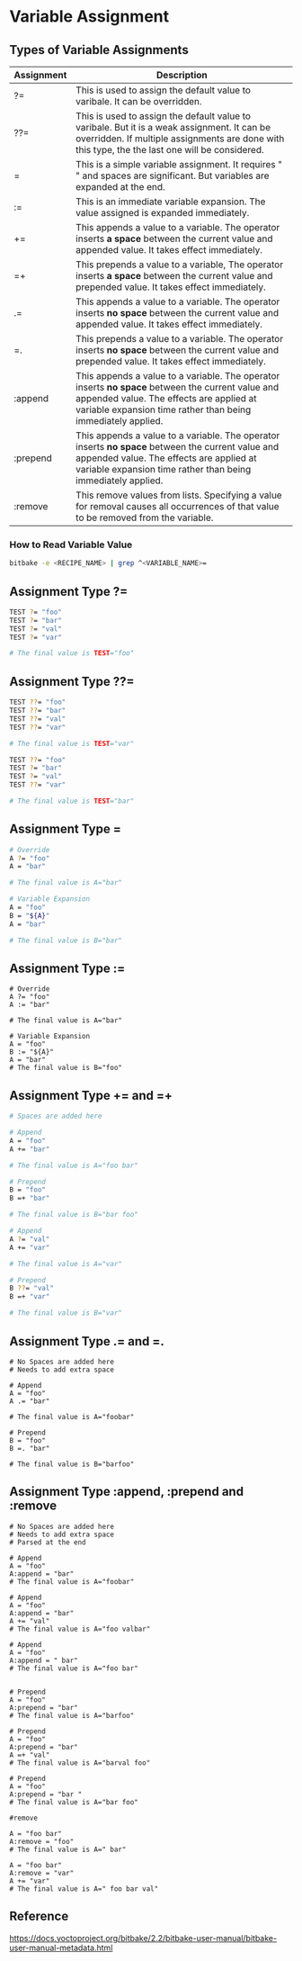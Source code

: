 # Variable Assignment

## Types of Variable Assignments

| Assignment | Description                                                  |
| ---------- | ------------------------------------------------------------ |
| ?=         | This is used to assign the default value to varibale. It can be overridden. |
| ??=        | This is used to assign the default value to varibale. But it is a weak assignment. It can be overridden. If multiple assignments are done with this type, the the last one will be considered. |
| =          | This is a simple variable assignment. It requires " " and spaces are significant. But variables are expanded at the end. |
| :=         | This is an immediate variable expansion. The value assigned is expanded immediately. |
| +=         | This appends a value to a variable. The operator inserts **a space** between the current value and appended value. It takes effect immediately. |
| =+         | This prepends a value to a variable, The operator inserts **a space** between the current value and prepended value. It takes effect immediately. |
| .=         | This appends a value to a variable. The operator inserts **no space** between the current value and appended value. It takes effect immediately. |
| =.         | This prepends a value to a variable. The operator inserts **no space** between the current value and prepended value. It takes effect immediately. |
| :append    | This appends a value to a variable. The operator inserts **no space** between the current value and appended value. The effects are applied at variable expansion time rather than being immediately applied. |
| :prepend   | This appends a value to a variable. The operator inserts **no space** between the current value and appended value. The effects are applied at variable expansion time rather than being immediately applied. |
| :remove    | This remove values from lists. Specifying a value for removal causes all occurrences of that value to be removed from the variable. |

### How to Read Variable Value

```sh
bitbake -e <RECIPE_NAME> | grep ^<VARIABLE_NAME>=
```



## Assignment Type ?=

```sh
TEST ?= "foo"
TEST ?= "bar"
TEST ?= "val"
TEST ?= "var"

# The final value is TEST="foo" 
```



## Assignment Type ??=

```sh
TEST ??= "foo"
TEST ??= "bar"
TEST ??= "val"
TEST ??= "var"

# The final value is TEST="var" 
```



```sh
TEST ??= "foo"
TEST ?= "bar"
TEST ?= "val"
TEST ??= "var"

# The final value is TEST="bar" 
```



## Assignment Type =

```sh
# Override
A ?= "foo"
A = "bar"

# The final value is A="bar" 

# Variable Expansion
A = "foo"
B = "${A}"
A = "bar"

# The final value is B="bar" 
```



## Assignment Type :=

```shell
# Override
A ?= "foo"
A := "bar"

# The final value is A="bar" 

# Variable Expansion
A = "foo"
B := "${A}"
A = "bar"
# The final value is B="foo" 
```



## Assignment Type += and =+

```bash
# Spaces are added here

# Append
A = "foo"
A += "bar"

# The final value is A="foo bar" 

# Prepend
B = "foo"
B =+ "bar"

# The final value is B="bar foo"

# Append
A ?= "val"
A += "var"

# The final value is A="var"

# Prepend
B ??= "val"
B =+ "var"

# The final value is B="var"
```



## Assignment Type .= and =.

```shell
# No Spaces are added here
# Needs to add extra space

# Append
A = "foo"
A .= "bar"

# The final value is A="foobar" 

# Prepend
B = "foo"
B =. "bar"

# The final value is B="barfoo"
```



## Assignment Type :append, :prepend and :remove

```shell
# No Spaces are added here
# Needs to add extra space
# Parsed at the end

# Append
A = "foo"
A:append = "bar"
# The final value is A="foobar" 

# Append
A = "foo"
A:append = "bar"
A += "val"
# The final value is A="foo valbar" 

# Append
A = "foo"
A:append = " bar"
# The final value is A="foo bar" 


# Prepend
A = "foo"
A:prepend = "bar"
# The final value is A="barfoo" 

# Prepend
A = "foo"
A:prepend = "bar"
A =+ "val"
# The final value is A="barval foo" 

# Prepend
A = "foo"
A:prepend = "bar "
# The final value is A="bar foo" 

#remove

A = "foo bar"
A:remove = "foo"
# The final value is A=" bar" 

A = "foo bar"
A:remove = "var"
A += "var"
# The final value is A=" foo bar val" 
```



## Reference

https://docs.yoctoproject.org/bitbake/2.2/bitbake-user-manual/bitbake-user-manual-metadata.html